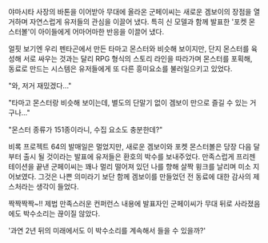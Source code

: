 야마시타 사장의 바톤을 이어받아 무대에 올라온 군페이씨는 새로운 겜보이의 장점을 열거하며 자연스럽게 유저들의 관심을 이끌어 냈다. 
특히 신 모델과 함께 발표한 '포켓 몬스터볼'이 아이들에게 어마어마한 반응을 이끌어 냈다. 

얼핏 보기엔 우리 펜타곤에서 만든 타마고 몬스터와 비슷해 보이지만, 단지 몬스터를 육성해 서로 싸우는 것과는 달리 RPG 형식의 스토리 라인을 따라가며 몬스터를 포획해, 동료로 만드는 시스템은 유저들에게 또 다른 흥미요소를 불러일으키고 있었다. 

"와, 저거 재밌겠다..." 

"타마고 몬스터랑 비슷해 보이는데, 별도의 단말기 없이 겜보이 만으로 즐길 수 있는 거구나..." 

"몬스터 종류가 151종이라니, 수집 요소도 충분한데?" 

비록 프로젝트 64의 발매일은 멀었지만, 새로운 겜보이와 포켓 몬스터볼은 당장 다음 달부터 출시 될 것이라는 발표에 유저들은 환호의 박수를 보내주었다. 
만족스럽게 프리젠테이션을 끝낸 군페이씨는 꽤나 멀리 떨어져 있던 나를 향해 살짝 윙크를 날리며 미소 지어보였다. 
그것은 나쁜 의미라기 보단 함께 겜보이를 만들었던 전 동료에 대한 감사의 제스처라는 생각이 들었다. 

짝짝짝짝~!! 
제법 만족스러운 컨퍼런스 내용에 발표자인 군페이씨가 무대 뒤로 사라졌음에도 박수소리는 끊이질 않았다. 

'과연 2년 뒤의 미래에서도 이 박수소리를 계속해서 들을 수 있을까?' 